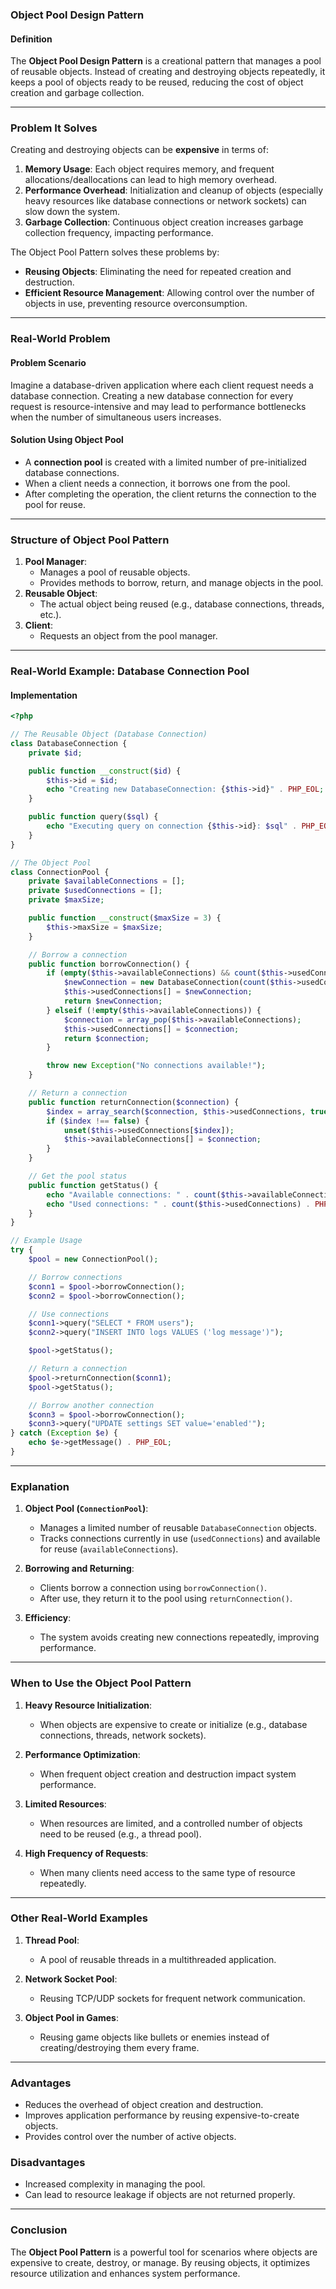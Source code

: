 ### **Object Pool Design Pattern**

#### **Definition**
The **Object Pool Design Pattern** is a creational pattern that manages a pool of reusable objects. Instead of creating and destroying objects repeatedly, it keeps a pool of objects ready to be reused, reducing the cost of object creation and garbage collection.

---

### **Problem It Solves**
Creating and destroying objects can be **expensive** in terms of:
1. **Memory Usage**: Each object requires memory, and frequent allocations/deallocations can lead to high memory overhead.
2. **Performance Overhead**: Initialization and cleanup of objects (especially heavy resources like database connections or network sockets) can slow down the system.
3. **Garbage Collection**: Continuous object creation increases garbage collection frequency, impacting performance.

The Object Pool Pattern solves these problems by:
- **Reusing Objects**: Eliminating the need for repeated creation and destruction.
- **Efficient Resource Management**: Allowing control over the number of objects in use, preventing resource overconsumption.

---

### **Real-World Problem**
#### **Problem Scenario**
Imagine a database-driven application where each client request needs a database connection. Creating a new database connection for every request is resource-intensive and may lead to performance bottlenecks when the number of simultaneous users increases.

#### **Solution Using Object Pool**
- A **connection pool** is created with a limited number of pre-initialized database connections.
- When a client needs a connection, it borrows one from the pool.
- After completing the operation, the client returns the connection to the pool for reuse.

---

### **Structure of Object Pool Pattern**
1. **Pool Manager**:
   - Manages a pool of reusable objects.
   - Provides methods to borrow, return, and manage objects in the pool.
2. **Reusable Object**:
   - The actual object being reused (e.g., database connections, threads, etc.).
3. **Client**:
   - Requests an object from the pool manager.

---

### **Real-World Example: Database Connection Pool**

#### **Implementation**
```php
<?php

// The Reusable Object (Database Connection)
class DatabaseConnection {
    private $id;

    public function __construct($id) {
        $this->id = $id;
        echo "Creating new DatabaseConnection: {$this->id}" . PHP_EOL;
    }

    public function query($sql) {
        echo "Executing query on connection {$this->id}: $sql" . PHP_EOL;
    }
}

// The Object Pool
class ConnectionPool {
    private $availableConnections = [];
    private $usedConnections = [];
    private $maxSize;

    public function __construct($maxSize = 3) {
        $this->maxSize = $maxSize;
    }

    // Borrow a connection
    public function borrowConnection() {
        if (empty($this->availableConnections) && count($this->usedConnections) < $this->maxSize) {
            $newConnection = new DatabaseConnection(count($this->usedConnections) + 1);
            $this->usedConnections[] = $newConnection;
            return $newConnection;
        } elseif (!empty($this->availableConnections)) {
            $connection = array_pop($this->availableConnections);
            $this->usedConnections[] = $connection;
            return $connection;
        }

        throw new Exception("No connections available!");
    }

    // Return a connection
    public function returnConnection($connection) {
        $index = array_search($connection, $this->usedConnections, true);
        if ($index !== false) {
            unset($this->usedConnections[$index]);
            $this->availableConnections[] = $connection;
        }
    }

    // Get the pool status
    public function getStatus() {
        echo "Available connections: " . count($this->availableConnections) . PHP_EOL;
        echo "Used connections: " . count($this->usedConnections) . PHP_EOL;
    }
}

// Example Usage
try {
    $pool = new ConnectionPool();

    // Borrow connections
    $conn1 = $pool->borrowConnection();
    $conn2 = $pool->borrowConnection();

    // Use connections
    $conn1->query("SELECT * FROM users");
    $conn2->query("INSERT INTO logs VALUES ('log message')");

    $pool->getStatus();

    // Return a connection
    $pool->returnConnection($conn1);
    $pool->getStatus();

    // Borrow another connection
    $conn3 = $pool->borrowConnection();
    $conn3->query("UPDATE settings SET value='enabled'");
} catch (Exception $e) {
    echo $e->getMessage() . PHP_EOL;
}
```

---

### **Explanation**
1. **Object Pool (`ConnectionPool`)**:
   - Manages a limited number of reusable `DatabaseConnection` objects.
   - Tracks connections currently in use (`usedConnections`) and available for reuse (`availableConnections`).

2. **Borrowing and Returning**:
   - Clients borrow a connection using `borrowConnection()`.
   - After use, they return it to the pool using `returnConnection()`.

3. **Efficiency**:
   - The system avoids creating new connections repeatedly, improving performance.

---

### **When to Use the Object Pool Pattern**

1. **Heavy Resource Initialization**:
   - When objects are expensive to create or initialize (e.g., database connections, threads, network sockets).

2. **Performance Optimization**:
   - When frequent object creation and destruction impact system performance.

3. **Limited Resources**:
   - When resources are limited, and a controlled number of objects need to be reused (e.g., a thread pool).

4. **High Frequency of Requests**:
   - When many clients need access to the same type of resource repeatedly.

---

### **Other Real-World Examples**

1. **Thread Pool**:
   - A pool of reusable threads in a multithreaded application.

2. **Network Socket Pool**:
   - Reusing TCP/UDP sockets for frequent network communication.

3. **Object Pool in Games**:
   - Reusing game objects like bullets or enemies instead of creating/destroying them every frame.

---

### **Advantages**
- Reduces the overhead of object creation and destruction.
- Improves application performance by reusing expensive-to-create objects.
- Provides control over the number of active objects.

### **Disadvantages**
- Increased complexity in managing the pool.
- Can lead to resource leakage if objects are not returned properly.

---

### **Conclusion**
The **Object Pool Pattern** is a powerful tool for scenarios where objects are expensive to create, destroy, or manage. By reusing objects, it optimizes resource utilization and enhances system performance.